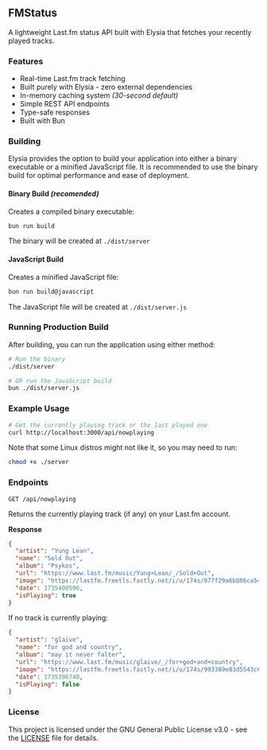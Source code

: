 ## FMStatus
A lightweight Last.fm status API built with Elysia that fetches your recently played tracks.
### Features
* Real-time Last.fm track fetching
* Built purely with Elysia - zero external dependencies
* In-memory caching system *(30-second default)*
* Simple REST API endpoints
* Type-safe responses
* Built with Bun

### Building
Elysia provides the option to build your application into either a binary executable or a minified JavaScript file. It is recommended to use the binary build for optimal performance and ease of deployment.

#### Binary Build *(recomended)*
Creates a compiled binary executable:
```bash
bun run build
```
The binary will be created at `./dist/server`

#### JavaScript Build
Creates a minified JavaScript file:
```bash
bun run build@javascript
```
The JavaScript file will be created at `./dist/server.js`

### Running Production Build

After building, you can run the application using either method:

```bash
# Run the binary
./dist/server

# OR run the JavaScript build
bun ./dist/server.js
```

### Example Usage
```bash
# Get the currently playing track or the last played one
curl http://localhost:3000/api/nowplaying

```

Note that some Linux distros might not like it, so you may need to run:
```bash
chmod +x ./server
```

### Endpoints
```
GET /api/nowplaying
```

Returns the currently playing track (if any) on your Last.fm account.

**Response**
```json
{
  "artist": "Yung Lean",
  "name": "Sold Out",
  "album": "Psykos",
  "url": "https://www.last.fm/music/Yung+Lean/_/Sold+Out",
  "image": "https://lastfm.freetls.fastly.net/i/u/174s/077f29a6b886ca5458fdf54082098897.jpg",
  "date": 1735400506,
  "isPlaying": true
}
```

If no track is currently playing:
```json
{
  "artist": "glaive",
  "name": "for god and country",
  "album": "may it never falter",
  "url": "https://www.last.fm/music/glaive/_/for+god+and+country",
  "image": "https://lastfm.freetls.fastly.net/i/u/174s/993389e83d5543c63a0fe41d9c75c00d.png",
  "date": 1735396740,
  "isPlaying": false
}
```

### License
This project is licensed under the GNU General Public License v3.0 - see the [LICENSE](LICENSE) file for details.
